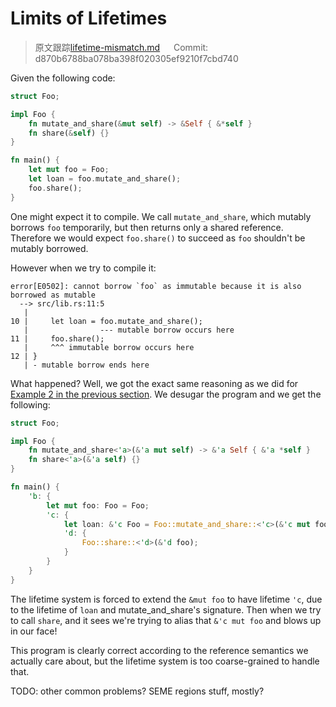 # Limits of Lifetimes

> 原文跟踪[lifetime-mismatch.md](https://github.com/rust-lang-nursery/nomicon/blob/master/src/lifetime-mismatch.md) &emsp; Commit: d870b6788ba078ba398f020305ef9210f7cbd740

Given the following code:

```rust
struct Foo;

impl Foo {
    fn mutate_and_share(&mut self) -> &Self { &*self }
    fn share(&self) {}
}

fn main() {
    let mut foo = Foo;
    let loan = foo.mutate_and_share();
    foo.share();
}
```

One might expect it to compile. We call `mutate_and_share`, which mutably borrows
`foo` temporarily, but then returns only a shared reference. Therefore we
would expect `foo.share()` to succeed as `foo` shouldn't be mutably borrowed.

However when we try to compile it:

```text
error[E0502]: cannot borrow `foo` as immutable because it is also borrowed as mutable
  --> src/lib.rs:11:5
   |
10 |     let loan = foo.mutate_and_share();
   |                --- mutable borrow occurs here
11 |     foo.share();
   |     ^^^ immutable borrow occurs here
12 | }
   | - mutable borrow ends here
```

What happened? Well, we got the exact same reasoning as we did for
[Example 2 in the previous section][ex2]. We desugar the program and we get
the following:

```rust
struct Foo;

impl Foo {
    fn mutate_and_share<'a>(&'a mut self) -> &'a Self { &'a *self }
    fn share<'a>(&'a self) {}
}

fn main() {
    'b: {
        let mut foo: Foo = Foo;
        'c: {
            let loan: &'c Foo = Foo::mutate_and_share::<'c>(&'c mut foo);
            'd: {
                Foo::share::<'d>(&'d foo);
            }
        }
    }
}
```

The lifetime system is forced to extend the `&mut foo` to have lifetime `'c`,
due to the lifetime of `loan` and mutate_and_share's signature. Then when we
try to call `share`, and it sees we're trying to alias that `&'c mut foo` and
blows up in our face!

This program is clearly correct according to the reference semantics we actually
care about, but the lifetime system is too coarse-grained to handle that.

TODO: other common problems? SEME regions stuff, mostly?

[ex2]: lifetimes.html#example-aliasing-a-mutable-reference
